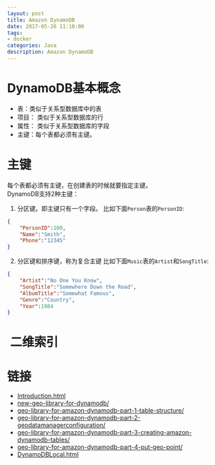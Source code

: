 ```yaml
---
layout: post
title: Amazon DynamoDB
date: 2017-05-26 11:10:00
tags:
- docker
categories: Java
description: Amazon DynamoDB
---
```




# DynamoDB基本概念
* 表：类似于关系型数据库中的表
* 项目： 类似于关系型数据库的行
* 属性： 类似于关系型数据库的字段
* 主键：每个表都必须有主键。

# 主键
每个表都必须有主键，在创建表的时候就要指定主键。    
DynamoDB支持2种主键：
1. 分区键。即主键只有一个字段。
比如下面`Person`表的`PersonID`:
```json
{
    "PersonID":100,
    "Name":"Smith",
    "Phone":"12345"
}
```
2. 分区键和排序键，称为复合主键
比如下面`Music`表的`Artist`和`SongTitle`:
```json
{
    "Artist":"No One You Know",
    "SongTitle":"Somewhere Down the Road",
    "AlbumTitle":"Somewhat Famous",
    "Genre":"Country",
    "Year":1984
}
```

#  二维索引









# 链接
* [Introduction.html](http://docs.aws.amazon.com/zh_cn/amazondynamodb/latest/developerguide/Introduction.html)
* [new-geo-library-for-dynamodb/](https://aws.amazon.com/cn/blogs/aws/new-geo-library-for-dynamodb/)
* [geo-library-for-amazon-dynamodb-part-1-table-structure/](https://aws.amazon.com/cn/blogs/mobile/geo-library-for-amazon-dynamodb-part-1-table-structure/)
* [geo-library-for-amazon-dynamodb-part-2-geodatamanagerconfiguration/](https://aws.amazon.com/cn/blogs/mobile/geo-library-for-amazon-dynamodb-part-2-geodatamanagerconfiguration/)
* [geo-library-for-amazon-dynamodb-part-3-creating-amazon-dynamodb-tables/](https://aws.amazon.com/cn/blogs/mobile/geo-library-for-amazon-dynamodb-part-3-creating-amazon-dynamodb-tables/)
* [geo-library-for-amazon-dynamodb-part-4-put-geo-point/](https://aws.amazon.com/cn/blogs/mobile/geo-library-for-amazon-dynamodb-part-4-put-geo-point/)
* [DynamoDBLocal.html](http://docs.aws.amazon.com/zh_cn/amazondynamodb/latest/developerguide/DynamoDBLocal.html)

